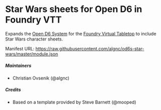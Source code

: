 # Star Wars sheets for Open D6 in Foundry VTT

Expands the [Open D6 System](https://gitlab.com/vtt2/opend6-space) for the [Foundry Virtual Tabletop](https://foundryvtt.com) to include Star Wars character sheets.

Manifest URL: https://raw.githubusercontent.com/algnc/od6s-star-wars/master/module.json 

##### Maintainers
* Christian Ovsenik (@algnc) 

##### Credits
* Based on a template provided by Steve Barnett (@mooped)

